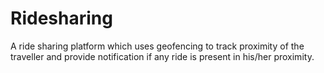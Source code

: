 # Ridesharing
A ride sharing platform which uses geofencing to track proximity of the traveller and provide notification if any ride is present in his/her proximity.